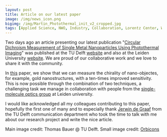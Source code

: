 ```yaml
---
layout: post
title: Article on our latest paper
image: /img/news_icon.png
bigimg: /img/Martin_Photothermal_init_v2_cropped.jpg
tags: [Applied Science, NWO, Industry, Collaboration, Lorentz Center, Workshop]
---
```


Two days ago an article presenting our latest publication "[Circular Dichroism Measurement of Single Metal Nanoparticles Using Photothermal Imaging](https://pubs.acs.org/doi/10.1021/acs.nanolett.9b03853)" was published at the TU Delft [website](https://www.tudelft.nl/en/powerweb/tnw/combined-technique-measures-nanostructures-ten-times-better-than-before/) and also at the Leiden University [website](https://www.universiteitleiden.nl/en/news/2019/12/combined-technique-measures-nanostructures-ten-times-better-than-before). We are proud of our collaborative work and we love to share it with the community. 

In [this](https://pubs.acs.org/doi/10.1021/acs.nanolett.9b03853) paper, we show that we can measure the chirality of nano-objectes, for example, gold nanostructures, with a ten-times improved sensitivity. This is now possible through the combination of two techniques, a challenging task we manage in collaboration with people from the [single-molecule optics group](https://www.single-molecule.nl/) at Leiden university.

I would like acknowledged all my colleagues contributing to this paper, hopefully the first one of many and to especially thank [Jerwin de Graaf](https://www.tudelft.nl/staff/j.n.degraaf/?no_cache=1) from the TU Delft communication department who took the time to talk with me about our research project and write the nice article.

Main image credit: Thomas Bauer @ TU Delft.
Small image credit: [Orbicons](https://www.iconfinder.com/families/orbicons) 


 

 